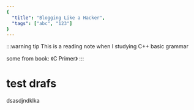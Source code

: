 ```yaml
---
{
  "title": "Blogging Like a Hacker",
  "tags": ["abc", "123"]
}
---
```

:::warning tip
This is a reading note when I studying C++ basic grammar

some from book: 《C Primer》
:::
<!-- more -->

# test drafs

dsasdjndklka
